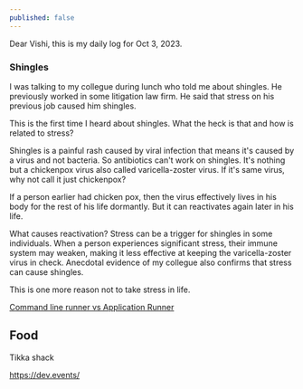 ```yaml
---
published: false
---
```

Dear Vishi, this is my daily log for Oct 3, 2023.

### Shingles

I was talking to my collegue during lunch who told me about shingles. He previously worked in some litigation law firm. He said that stress on his previous job caused him shingles. 

This is the first time I heard about shingles. What the heck is that and how is related to stress? 

Shingles is a painful rash caused by viral infection that means it's caused by a virus and not bacteria. So antibiotics can't work on shingles. It's nothing but a chickenpox virus also called varicella-zoster virus. If it's same virus, why not call it just chickenpox?

If a person earlier had chicken pox, then the virus effectively lives in his body for the rest of his life dormantly. But it can reactivates again later in his life. 

What causes reactivation? Stress can be a trigger for shingles in some individuals. When a person experiences significant stress, their immune system may weaken, making it less effective at keeping the varicella-zoster virus in check. Anecdotal evidence of my collegue also confirms that stress can cause shingles.

This is one more reason not to take stress in life.


[Command line runner vs Application Runner](https://www.youtube.com/watch?v=FEpzBk_qQyY)

## Food

Tikka shack

https://dev.events/
